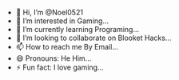 - 👋 Hi, I’m @Noel0521
- 👀 I’m interested in Gaming...
- 🌱 I’m currently learning Programing...
- 💞️ I’m looking to collaborate on Blooket Hacks...
- 📫 How to reach me By Email...
- 😄 Pronouns: He Him...
- ⚡ Fun fact: I love gaming...

<!---
Noel0521/Noel0521 is a ✨ special ✨ repository because its `README.md` (this file) appears on your GitHub profile.
You can click the Preview link to take a look at your changes.
--->
